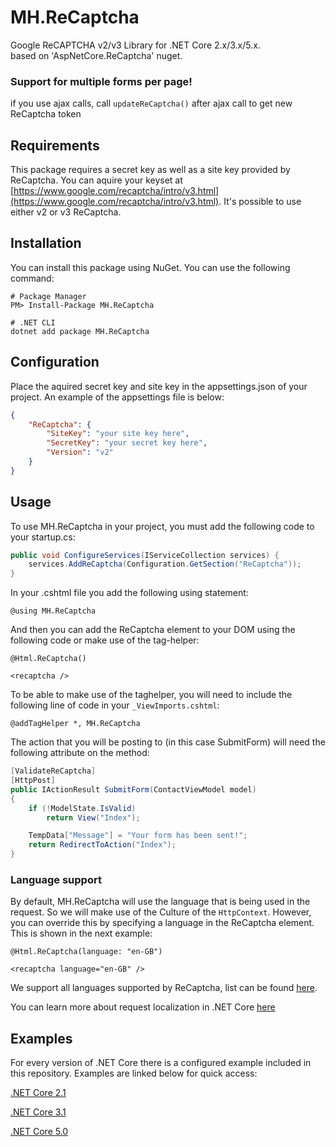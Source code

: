# MH.ReCaptcha
Google ReCAPTCHA v2/v3 Library for .NET Core 2.x/3.x/5.x.   
based on 'AspNetCore.ReCaptcha' nuget.  
### Support for multiple forms per page!    
if you use ajax calls, call ```updateReCaptcha()``` after ajax call to get new ReCaptcha token

## Requirements
This package requires a secret key as well as a site key provided by ReCaptcha. You can aquire your keyset at [https://www.google.com/recaptcha/intro/v3.html](https://www.google.com/recaptcha/intro/v3.html). It's possible to use either v2 or v3 ReCaptcha.

## Installation
You can install this package using NuGet. You can use the following command:

```shell
# Package Manager
PM> Install-Package MH.ReCaptcha

# .NET CLI
dotnet add package MH.ReCaptcha
```

## Configuration
Place the aquired secret key and site key in the appsettings.json of your project. An example of the appsettings file is below:

```json
{
    "ReCaptcha": {
        "SiteKey": "your site key here",
        "SecretKey": "your secret key here",
        "Version": "v2"
    }
}
```

## Usage
To use MH.ReCaptcha in your project, you must add the following code to your startup.cs:

```csharp
public void ConfigureServices(IServiceCollection services) {
    services.AddReCaptcha(Configuration.GetSection("ReCaptcha"));
}
```

In your .cshtml file you add the following using statement:

```cshtml
@using MH.ReCaptcha
```

And then you can add the ReCaptcha element to your DOM using the following code or make use of the tag-helper:

```cshtml
@Html.ReCaptcha()
```
```cshtml
<recaptcha />
```
To be able to make use of the taghelper, you will need to include the following line of code in your `_ViewImports.cshtml`:
```cshtml
@addTagHelper *, MH.ReCaptcha
```

The action that you will be posting to (in this case SubmitForm) will need the following attribute on the method:

```csharp
[ValidateReCaptcha]
[HttpPost]
public IActionResult SubmitForm(ContactViewModel model)
{
    if (!ModelState.IsValid)
        return View("Index");

    TempData["Message"] = "Your form has been sent!";
    return RedirectToAction("Index");
}
```

### Language support
By default, MH.ReCaptcha will use the language that is being used in the request. So we will make use of the Culture of the `HttpContext`. However, you can override this by specifying a language in the ReCaptcha element. This is shown in the next example:
```cshtml
@Html.ReCaptcha(language: "en-GB")
```

```cshtml
<recaptcha language="en-GB" />
```
We support all languages supported by ReCaptcha, list can be found [here](https://developers.google.com/recaptcha/docs/language).

You can learn more about request localization in .NET Core [here](https://docs.microsoft.com/en-us/aspnet/core/fundamentals/localization?view=aspnetcore-3.1)

## Examples
For every version of .NET Core there is a configured example included in this repository. Examples are linked below for quick access:

[.NET Core 2.1](https://github.com/mohsen2hasani/MH.ReCaptcha/tree/master/Samples/MH.ReCaptcha.NetCore21)

[.NET Core 3.1](https://github.com/mohsen2hasani/MH.ReCaptcha/tree/master/Samples/MH.ReCaptcha.NetCore31)

[.NET Core 5.0](https://github.com/mohsen2hasani/MH.ReCaptcha/tree/master/Samples/MH.ReCaptcha.NetCore50)
